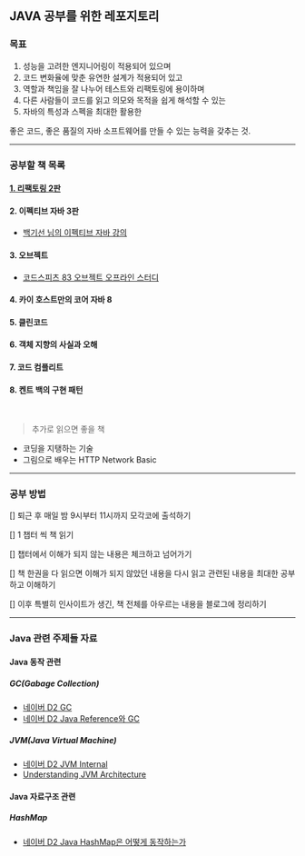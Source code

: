 ## JAVA 공부를 위한 레포지토리

### 목표

1. 성능을 고려한 엔지니어링이 적용되어 있으며
2. 코드 변화율에 맞춘 유연한 설계가 적용되어 있고
3. 역할과 책임을 잘 나누어 테스트와 리팩토링에 용이하며
4. 다른 사람들이 코드를 읽고 의모와 목적을 쉽게 해석할 수 있는
5. 자바의 특성과 스펙을 최대한 활용한

좋은 코드, 좋은 품질의 자바 소프트웨어를 만들 수 있는 능력을 갖추는 것.

---

### 공부할 책 목록

#### [1. 리팩토링 2판](https://github.com/psy082/java-study/tree/master/1.%20refactoring%202%5Ce)

#### 2. 이펙티브 자바 3판

- [백기선 님의 이펙티브 자바 강의](https://www.youtube.com/watch?v=X7RXP6EI-5E&list=PLfI752FpVCS8e5ACdi5dpwLdlVkn0QgJJ)

#### 3. 오브젝트

- [코드스피츠 83 오브젝트 오프라인 스터디](https://www.youtube.com/watch?v=sWyZUzQW3IM&list=PLBNdLLaRx_rI-UsVIGeWX_iv-e8cxpLxS)

#### 4. 카이 호스트만의 코어 자바 8

#### 5. 클린코드

#### 6. 객체 지향의 사실과 오해

#### 7. 코드 컴플리트

#### 8. 켄트 백의 구현 패턴

<br>

> 추가로 읽으면 좋을 책

- 코딩을 지탱하는 기술
- 그림으로 배우는 HTTP Network Basic


---

### 공부 방법

[] 퇴근 후 매일 밤 9시부터 11시까지 모각코에 출석하기

[] 1 챕터 씩 책 읽기

[] 챕터에서 이해가 되지 않는 내용은 체크하고 넘어가기

[] 책 한권을 다 읽으면 이해가 되지 않았던 내용을 다시 읽고 관련된 내용을 최대한 공부하고 이해하기

[] 이후 특별히 인사이트가 생긴, 책 전체를 아우르는 내용을 블로그에 정리하기

---

### Java 관련 주제들 자료

#### Java 동작 관련 

##### GC(Gabage Collection)

- [네이버 D2 GC](https://d2.naver.com/helloworld/1329)
- [네이버 D2 Java Reference와 GC](https://d2.naver.com/helloworld/329631)

##### JVM(Java Virtual Machine)

- [네이버 D2 JVM Internal](https://d2.naver.com/helloworld/1230)
- [Understanding JVM Architecture](https://medium.com/platform-engineer/understanding-jvm-architecture-22c0ddf09722)

#### Java 자료구조 관련

##### HashMap

- [네이버 D2 Java HashMap은 어떻게 동작하는가](https://d2.naver.com/helloworld/831311) 

